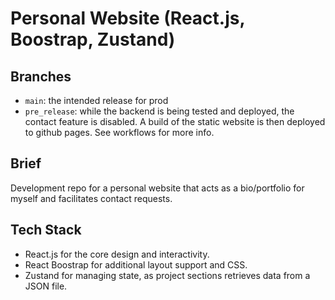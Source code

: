 # Personal Website (React.js, Boostrap, Zustand)

## Branches
- `main`: the intended release for prod
- `pre_release`: while the backend is being tested and deployed, the contact feature is disabled. A build of the static website is then deployed to github pages. See workflows for more info.

## Brief
Development repo for a personal website that acts as a bio/portfolio for myself and facilitates contact requests.

## Tech Stack
- React.js for the core design and interactivity.
- React Boostrap for additional layout support and CSS.
- Zustand for managing state, as project sections retrieves data from a JSON file.